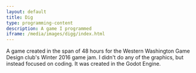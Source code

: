 ```yaml
---
layout: default 
title: Dig
type: programming-content
description: A game I programmed
iframe: /media/images/digg/index.html
---
```


A game created in the span of 48 hours for the Western Washington Game Design
club's Winter 2016 game jam. I didn't do any of the graphics, but instead
focused on coding. It was created in the Godot Engine.
